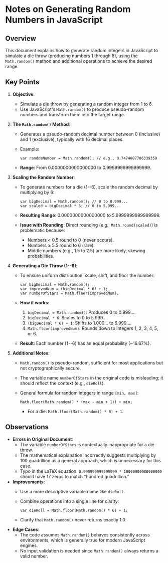 Notes on Generating Random Numbers in JavaScript
================================================

Overview
--------

This document explains how to generate random integers in JavaScript to simulate a die throw (producing numbers 1 through 6), using the `Math.random()` method and additional operations to achieve the desired range.

Key Points
----------

1.  **Objective**:

    -   Simulate a die throw by generating a random integer from 1 to 6.
    -   Use JavaScript's `Math.random()` to produce pseudo-random numbers and transform them into the target range.
2.  **The `Math.random()` Method**:

    -   Generates a pseudo-random decimal number between 0 (inclusive) and 1 (exclusive), typically with 16 decimal places.
    -   Example:

        ```
        var randomNumber = Math.random(); // e.g., 0.7474887706339359

        ```

    -   **Range**: From 0.0000000000000000 to 0.9999999999999999.
3.  **Scaling the Random Number**:

    -   To generate numbers for a die (1--6), scale the random decimal by multiplying by 6:

        ```
        var bigDecimal = Math.random(); // 0 to 0.999...
        var scaled = bigDecimal * 6; // 0 to 5.999...

        ```

    -   **Resulting Range**: 0.0000000000000000 to 5.9999999999999999.
    -   **Issue with Rounding**: Direct rounding (e.g., `Math.round(scaled)`) is problematic because:
        -   Numbers < 0.5 round to 0 (never occurs).
        -   Numbers ≥ 5.5 round to 6 (rare).
        -   Middle numbers (e.g., 1.5 to 2.5) are more likely, skewing probabilities.
4.  **Generating a Die Throw (1--6)**:

    -   To ensure uniform distribution, scale, shift, and floor the number:

        ```
        var bigDecimal = Math.random();
        var improvedNum = (bigDecimal * 6) + 1;
        var numberOfStars = Math.floor(improvedNum);

        ```

    -   **How it works**:
        1.  `bigDecimal = Math.random()`: Produces 0 to 0.999....
        2.  `bigDecimal * 6`: Scales to 0 to 5.999....
        3.  `(bigDecimal * 6) + 1`: Shifts to 1.000... to 6.999....
        4.  `Math.floor(improvedNum)`: Rounds down to integers 1, 2, 3, 4, 5, or 6.
    -   **Result**: Each number (1--6) has an equal probability (~16.67%).
5.  **Additional Notes**:

    -   `Math.random()` is pseudo-random, sufficient for most applications but not cryptographically secure.
    -   The variable name `numberOfStars` in the original code is misleading; it should reflect the context (e.g., `dieRoll`).
    -   General formula for random integers in range `[min, max]`:

        ```
        Math.floor(Math.random() * (max - min + 1)) + min;

        ```

        -   For a die: `Math.floor(Math.random() * 6) + 1`.

Observations
------------

-   **Errors in Original Document**:
    -   The variable `numberOfStars` is contextually inappropriate for a die throw.
    -   The mathematical explanation incorrectly suggests multiplying by 100 quadrillion as a general approach, which is unnecessary for this case.
    -   Typo in the LaTeX equation: `0.999999999999999 * 10000000000000000` should have 17 zeros to match "hundred quadrillion."
-   **Improvements**:
    -   Use a more descriptive variable name like `dieRoll`.
    -   Combine operations into a single line for clarity:

        ```
        var dieRoll = Math.floor(Math.random() * 6) + 1;

        ```

    -   Clarify that `Math.random()` never returns exactly 1.0.
-   **Edge Cases**:
    -   The code assumes `Math.random()` behaves consistently across environments, which is generally true for modern JavaScript engines.
    -   No input validation is needed since `Math.random()` always returns a valid number.
